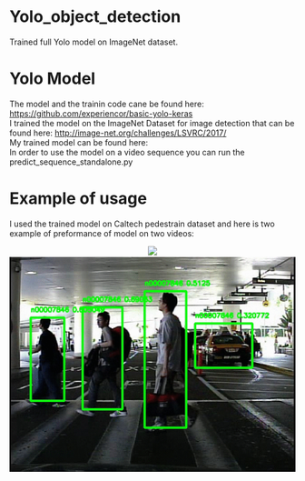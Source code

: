 # Yolo_object_detection
Trained full Yolo  model on ImageNet dataset. 

# Yolo Model
The model and the trainin code cane be found here: https://github.com/experiencor/basic-yolo-keras <br>
I trained the model on the ImageNet Dataset for image detection that can be found here: http://image-net.org/challenges/LSVRC/2017/ <br>
My trained model can be found here: <br>
In order to use the model on a video sequence you can run the predict_sequence_standalone.py <br>

# Example of usage
I used the trained model on Caltech pedestrain dataset and here is two example of preformance of model on two videos:
<p align="center">
  <img  src="images/2.gif" />
  <img  src="images/myimage.gif" />
</p>
 
